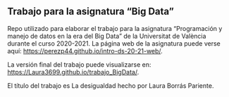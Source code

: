 Trabajo para la asignatura “Big Data”
-------------------------------------

Repo utilizado para elaborar el trabajo para la asignatura “Programación
y manejo de datos en la era del Big Data” de la Universitat de València
durante el curso 2020-2021. La página web de la asignatura puede verse
aquí:
<a href="https://perezp44.github.io/intro-ds-20-21-web/" class="uri">https://perezp44.github.io/intro-ds-20-21-web/</a>.

<!-- El párrafo de arriba has de dejarlo tal cual. No has de cambiar nada!!-->
<!-- En la linea de abajo has de sustituir "perezp44" por tu usuario de Github-->

La versión final del trabajo puede visualizarse en:
<a href="https://Laura3699.github.io/trabajo_BigData/" class="uri">https://Laura3699.github.io/trabajo_BigData/</a>.

<!-- Abajo podéis escribir lo que queráis, igual un resumen del trabajo, o ..., o ... pero al menos, creo que tienes que poner el título del trabajo y posiblemente tu nombre. Algo que explique porque está el repo en Github-->

El título del trabajo es La desigualdad hecho por Laura Borrás Pariente.

<!-- Finalmente, ACÚERDATE de que cuando hayas hecho los cambios y hayas dejado este archivo como te guste más, TIENES que knittearlo para que los cambios se actualicen en el fichero Readme.md, que es el que finalmente se visualizará en Github. El fichero Readme.md no has de editarlo a mano, sale de knittear Readme.Rmd-->

